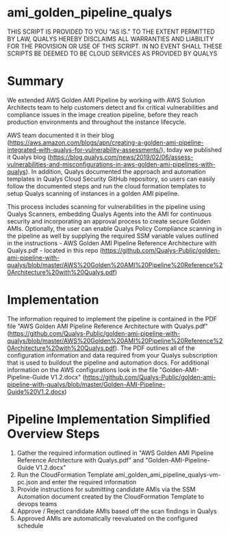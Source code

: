 # ami_golden_pipeline_qualys

THIS SCRIPT IS PROVIDED TO YOU "AS IS." TO THE EXTENT PERMITTED BY LAW, QUALYS HEREBY DISCLAIMS ALL WARRANTIES AND LIABILITY FOR THE PROVISION OR USE OF THIS SCRIPT. IN NO EVENT SHALL THESE SCRIPTS BE DEEMED TO BE CLOUD SERVICES AS PROVIDED BY QUALYS

# Summary
We extended AWS Golden AMI Pipeline by working with AWS Solution Architects team to help customers detect and fix critical vulnerabilities and compliance issues in the image creation pipeline, before they reach production environments and throughout the instance lifecycle.

AWS team documented it in their blog (https://aws.amazon.com/blogs/apn/creating-a-golden-ami-pipeline-integrated-with-qualys-for-vulnerability-assessments/), today we published it Qualys blog (https://blog.qualys.com/news/2019/02/06/assess-vulnerabilities-and-misconfigurations-in-aws-golden-ami-pipelines-with-qualys). 
In addition, Qualys documented the approach and automation templates in Qualys Cloud Security GitHub repository, so users can easily follow the documented steps and run the cloud formation templates to setup Qualys scanning of instances in a golden AMI pipeline. 

This process includes scanning for vulnerabilities in the pipeline using Qualys Scanners, embedding Qualys Agents into the AMI for continuous security and incorporating an approval process to create secure Golden AMIs. Optionally, the user can enable Qualys Policy Compliance scanning in the pipeline as well by supplying the required SSM variable values outlined in the instructions - AWS Golden AMI Pipeline Reference Architecture with Qualys.pdf - located in this repo (https://github.com/Qualys-Public/golden-ami-pipeline-with-qualys/blob/master/AWS%20Golden%20AMI%20Pipeline%20Reference%20Architecture%20with%20Qualys.pdf)

# Implementation
The information required to implement the pipeline is contained in the PDF file "AWS Golden AMI Pipeline Reference Architecture with Qualys.pdf" (https://github.com/Qualys-Public/golden-ami-pipeline-with-qualys/blob/master/AWS%20Golden%20AMI%20Pipeline%20Reference%20Architecture%20with%20Qualys.pdf). The PDF outlines all of the configuration information and data required from your Qualys subscription that is used to buildout the pipeline and automation docs. For additional information on the AWS configurations look in the file "Golden-AMI-Pipeline-Guide V1.2.docx" (https://github.com/Qualys-Public/golden-ami-pipeline-with-qualys/blob/master/Golden-AMI-Pipeline-Guide%20V1.2.docx)

# Pipeline Implementation Simplified Overview Steps
1. Gather the required information outlined in "AWS Golden AMI Pipeline Reference Architecture with Qualys.pdf" and "Golden-AMI-Pipeline-Guide V1.2.docx"
2. Run the CloudFormation Template ami_golden_ami_pipeline_qualys-vm-pc.json and enter the required information 
3. Provide instructions for submitting candidate AMIs via the SSM Automation document created by the CloudFormation Template to devops teams
4. Approve / Reject candidate AMIs based off the scan findings in Qualys
5. Approved AMIs are automatically reevaluated on the configured schedule
